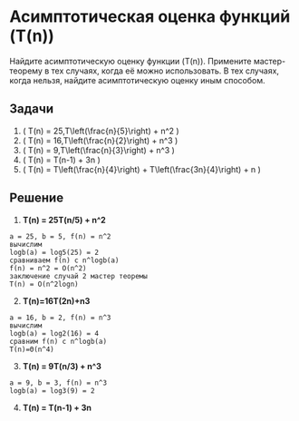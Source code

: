 # Асимптотическая оценка функций \(T(n)\)

Найдите асимптотическую оценку функции \(T(n)\). Примените мастер-теорему в тех случаях, когда её можно использовать. В тех случаях, когда нельзя, найдите асимптотическую оценку иным способом.

## Задачи

1. \( T(n) = 25\,T\left(\frac{n}{5}\right) + n^2 \)
2. \( T(n) = 16\,T\left(\frac{n}{2}\right) + n^3 \)
3. \( T(n) = 9\,T\left(\frac{n}{3}\right) + n^3 \)
4. \( T(n) = T(n-1) + 3n \)
5. \( T(n) = T\left(\frac{n}{4}\right) + T\left(\frac{3n}{4}\right) + n \)


## Решение
1. **T(n) = 25T(n/5) + n^2**
```plaintext
a = 25, b = 5, f(n) = n^2
вычислим
logb(a) = log5(25) = 2
сравниваем f(n) c n^logb(a)
f(n) = n^2 = O(n^2)
заключение случай 2 мастер теоремы
T(n) = O(n^2logn)
```

2. **T(n)=16T(2n)+n3**

```plaintext
a = 16, b = 2, f(n) = n^3
вычислим
logb(a) = log2(16) = 4
сравним f(n) с n^logb(a)
T(n)=Θ(n^4)
```

3. **T(n) = 9T(n/3) + n^3**
```plaintext
a = 9, b = 3, f(n) = n^3
logb(a) = log3(9) = 2
```
4. **T(n) = T(n-1) + 3n**
